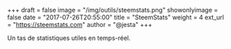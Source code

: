 +++
draft = false
image = "/img/outils/steemstats.png"
showonlyimage = false
date = "2017-07-26T20:55:00"
title = "SteemStats"
weight = 4
ext_url = "https://steemstats.com"
author = "@jesta"
+++

Un tas de statistiques utiles en temps-réel.

<!--more-->
